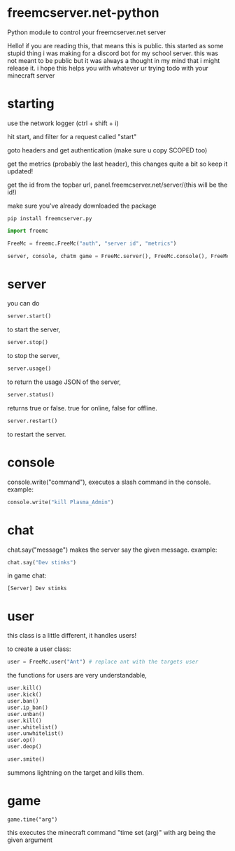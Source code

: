 # freemcserver.net-python
Python module to control your freemcserver.net server


Hello! if you are reading this, that means this is public.
this started as some stupid thing i was making for a discord bot for my school server.
this was not meant to be public but it was always a thought in my mind that i might release it.
i hope this helps you with whatever ur trying todo with your minecraft server


# starting

use the network logger (ctrl + shift + i)

hit start, and filter for a request called "start"

goto headers and get authentication (make sure u copy SCOPED too)

get the metrics (probably the last header), this changes quite a bit so keep it updated!

get the id from the topbar url,  panel.freemcserver.net/server/(this will be the id!)

make sure you've already downloaded the package
```
pip install freemcserver.py
```

```py
import freemc

FreeMc = freemc.FreeMc("auth", "server id", "metrics")

server, console, chatm game = FreeMc.server(), FreeMc.console(), FreeMc.chat(), FreeMc.game()
```




# server

you can do
```py
server.start()
```
to start the server,

```py
server.stop()
```
to stop the server,

```py
server.usage()
```
to return the usage JSON of the server,

```py
server.status()
```
returns true or false. true for online, false for offline.

```py
server.restart()
```
to restart the server.


# console

console.write("command"), executes a slash command in the console.
example:
```py
console.write("kill Plasma_Admin")
```

# chat

chat.say("message") makes the server say the given message.
example:
```py
chat.say("Dev stinks")
```
in game chat:
```
[Server] Dev stinks
```

# user
this class is a little different, it handles users!

to create a user class:
```py
user = FreeMc.user("Ant") # replace ant with the targets user
```

the functions for users are very understandable,
```py
user.kill()
user.kick()
user.ban()
user.ip_ban()
user.unban()
user.kill()
user.whitelist()
user.unwhitelist()
user.op()
user.deop()
```

```py
user.smite()
```
summons lightning on the target and kills them.



# game
```
game.time("arg")
```
this executes the minecraft command "time set (arg)" with arg being the given argument 
